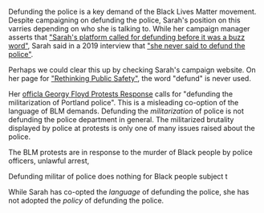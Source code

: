 Defunding the police is a key demand of the Black Lives Matter movement. Despite campaigning on defunding the police, Sarah's position on this varries depending on who she is talking to. While her campaign manager asserts that ["Sarah's platform called for defunding before it was a buzz word"](https://twitter.com/GregoryMcKelvey/status/1304517063155675136?s=20), Sarah said in a 2019 interview that ["she never said to defund the police"](https://soundcloud.com/thelarslarsonshow/lars-speaks-with-the-activist#t=5:33).

Perhaps we could clear this up by checking Sarah's campaign website. On her page for ["Rethinking Public Safety"](https://sarah2020.com/en/policies/rethinking-public-safety/), the word "defund" is never used.

Her [officla Georgy Floyd Protests Response](https://sarah202.com/en/policies/george-floyd-protests) calls for "defunding the militarization of Portland police". This is a misleading co-option of the language of BLM demands. Defunding the *militarization* of police is not defunding the police department in general. The militarized brutality displayed by police at protests is only one of many issues raised about the police.

The BLM protests are in response to the murder of Black people by police officers, unlawful arrest, 

Defunding militar of police does nothing for Black people subject t

While Sarah has co-opted the *language* of defunding the police, she has not adopted the *policy* of defunding the police.
